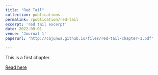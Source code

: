 ```yaml
---
title: "Red Tail"
collection: publications
permalink: /publication/red-tail
excerpt: 'red tail excerpt'
date: 2022-09-01
venue: 'Journal 1'
paperurl: 'http://cajunwa.github.io/files/red-tail-chapter-1.pdf'

---
```

This is a first chapter.

[Read here](http://cajunwa.github.io/files/red-tail-chapter-1.pdf)

